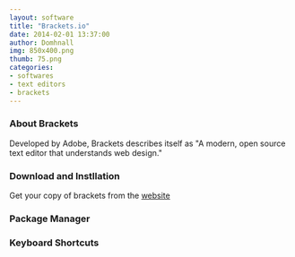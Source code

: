 ```yaml
---
layout: software
title: "Brackets.io"
date: 2014-02-01 13:37:00
author: Domhnall
img: 850x400.png
thumb: 75.png
categories: 
- softwares 
- text editors
- brackets
---
```


### About Brackets
Developed by Adobe, Brackets describes itself as "A modern, open source text editor that understands web design."

### Download and Instllation
Get your copy of brackets from the [website][brackets.io]

### Package Manager

### Keyboard Shortcuts


[brackets.io]:http://brackets.io/